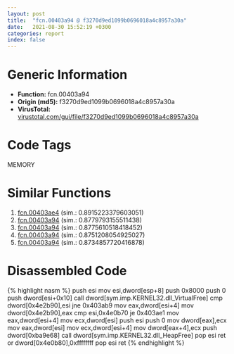 ```yaml
---
layout: post
title:  "fcn.00403a94 @ f3270d9ed1099b0696018a4c8957a30a"
date:   2021-08-30 15:52:19 +0300
categories: report
index: false
---
```


# Generic Information
- **Function:** fcn.00403a94
- **Origin (md5):** f3270d9ed1099b0696018a4c8957a30a
- **VirusTotal:** [virustotal.com/gui/file/f3270d9ed1099b0696018a4c8957a30a][virustotal_ref]

# Code Tags
<span class="tag" id="MEMORY">MEMORY</span>


# Similar Functions

1. [fcn.00403ae4][similar_1_ref] (sim.: 0.8915223379603051)
2. [fcn.00403a94][similar_2_ref] (sim.: 0.8779793155511438)
3. [fcn.00403a94][similar_3_ref] (sim.: 0.8775610518418452)
4. [fcn.00403a94][similar_4_ref] (sim.: 0.8751208054925027)
5. [fcn.00403a94][similar_5_ref] (sim.: 0.8734857720416878)


# Disassembled Code

{% highlight nasm %}
push esi
mov esi,dword[esp+8]
push 0x8000
push 0
push dword[esi+0x10]
call dword[sym.imp.KERNEL32.dll_VirtualFree]
cmp dword[0x4e2b90],esi
jne 0x403ab9
mov eax,dword[esi+4]
mov dword[0x4e2b90],eax
cmp esi,0x4e0b70
je 0x403ae1
mov eax,dword[esi+4]
mov ecx,dword[esi]
push esi
push 0
mov dword[eax],ecx
mov eax,dword[esi]
mov ecx,dword[esi+4]
mov dword[eax+4],ecx
push dword[0xba9e68]
call dword[sym.imp.KERNEL32.dll_HeapFree]
pop esi
ret 
or dword[0x4e0b80],0xffffffff
pop esi
ret 
{% endhighlight %}


[similar_1_ref]: /report/fcn.00403ae4@faca7110288761a0f664158c1f6c3986
[similar_2_ref]: /report/fcn.00403a94@48bb9a03c360009e9463dfd5be4e0ca0
[similar_3_ref]: /report/fcn.00403a94@70d0f9508c28ca464add6c4b92b2fe10
[similar_4_ref]: /report/fcn.00403a94@2671e906b520b8ecce5ac840789cf6f5
[similar_5_ref]: /report/fcn.00403a94@8a08237568bc7b1a4e9813b2af535d73
[virustotal_ref]: https://www.virustotal.com/gui/file/f3270d9ed1099b0696018a4c8957a30a